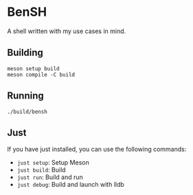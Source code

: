 # BenSH

A shell written with my use cases in mind.

## Building

```
meson setup build
meson compile -C build
```

## Running

```
./build/bensh
```

## Just

If you have just installed, you can use the following commands:

- `just setup`: Setup Meson
- `just build`: Build
- `just run`: Build and run
- `just debug`: Build and launch with lldb
